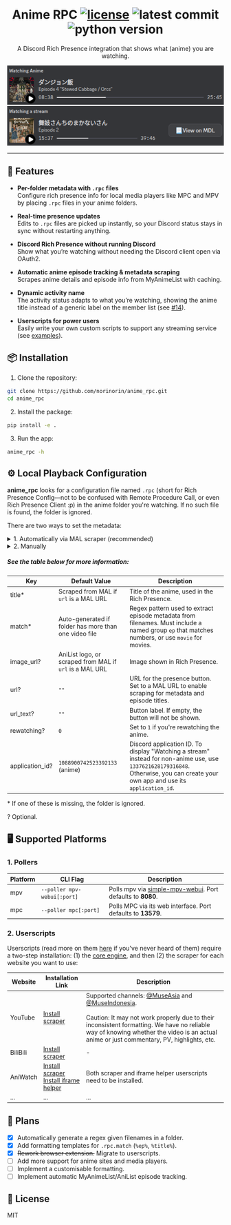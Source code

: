 <h1 align="center">
  Anime RPC
  <a href="LICENSE"><img alt="license" src="https://img.shields.io/badge/License-MIT-yellow.svg" /></a>
  <a><img alt="latest commit" src="https://img.shields.io/github/last-commit/norinorin/anime_rpc/main" /></a>
  <a><img alt="python version" src="https://img.shields.io/badge/python->=3.10-blue.svg" /></a>
</h1>

<p align="center">
  A Discord Rich Presence integration that shows what (anime) you are watching.
</p>

<p align="center">
  <img alt="anime rich presence" src="assets/docs/anime.png" />
  <img alt="generic stream rich presence" src="assets/docs/generic.png">
</p>

---

## 🚀 Features

- **Per-folder metadata with `.rpc` files**  
  Configure rich presence info for local media players like MPC and MPV by placing `.rpc` files in your anime folders.

- **Real-time presence updates**  
  Edits to `.rpc` files are picked up instantly, so your Discord status stays in sync without restarting anything.

- **Discord Rich Presence without running Discord**  
  Show what you’re watching without needing the Discord client open via OAuth2.

- **Automatic anime episode tracking & metadata scraping**  
  Scrapes anime details and episode info from MyAnimeList with caching.

- **Dynamic activity name**  
  The activity status adapts to what you’re watching, showing the anime title instead of a generic label on the member list (see [#14](https://github.com/norinorin/anime_rpc/pull/14)).

- **Userscripts for power users**  
  Easily write your own custom scripts to support any streaming service (see [examples](/userscripts/services/)).

## 📦 Installation

1. Clone the repository:

```sh
git clone https://github.com/norinorin/anime_rpc.git
cd anime_rpc
```

2. Install the package:

```sh
pip install -e .
```

3. Run the app:

```sh
anime_rpc -h
```

## ⚙️ Local Playback Configuration

**anime_rpc** looks for a configuration file named `.rpc` (short for Rich Presence Config—not to be confused with Remote Procedure Call, or even Rich Presence Client :p) in the anime folder you're watching. If no such file is found, the folder is ignored.

There are two ways to set the metadata:

<details>

<summary>1. Automatically via MAL scraper (recommended)</summary>

---

To use the scraper, you only need to set the `url` key to the respective MAL page. This will automatically get the title, image URL, and episode titles (if run using `--fetch-episode-titles`) for the presence.

```env
# .rpc
url=MAL_URL_HERE
```

---

</details>

<details>

<summary>2. Manually</summary>

---

Refer to [the example config](example.rpc) to get started.

---

</details>

##### See the table below for more information:

| Key             | Default Value                                           | Description                                                                                                                                                                       |
| --------------- | ------------------------------------------------------- | --------------------------------------------------------------------------------------------------------------------------------------------------------------------------------- |
| title\*         | Scraped from MAL if `url` is a MAL URL                  | Title of the anime, used in the Rich Presence.                                                                                                                                    |
| match\*         | Auto-generated if folder has more than one video file   | Regex pattern used to extract episode metadata from filenames. Must include a named group `ep` that matches numbers, or use `movie` for movies.                                   |
| image_url?      | AniList logo, or scraped from MAL if `url` is a MAL URL | Image shown in Rich Presence.                                                                                                                                                     |
| url?            | `""`                                                    | URL for the presence button. Set to a MAL URL to enable scraping for metadata and episode titles.                                                                                 |
| url_text?       | `""`                                                    | Button label. If empty, the button will not be shown.                                                                                                                             |
| rewatching?     | `0`                                                     | Set to `1` if you're rewatching the anime.                                                                                                                                        |
| application_id? | `1088900742523392133` (anime)                           | Discord application ID. To display "Watching a stream" instead for non-anime use, use `1337621628179316848`. Otherwise, you can create your own app and use its `application_id`. |

\* If one of these is missing, the folder is ignored.

? Optional.

## 🖥️ Supported Platforms

### 1. Pollers

| Platform | CLI Flag                    | Description                                                                                                    |
| -------- | --------------------------- | -------------------------------------------------------------------------------------------------------------- |
| mpv      | `--poller mpv-webui[:port]` | Polls mpv via [simple-mpv-webui](https://github.com/open-dynaMIX/simple-mpv-webui). Port defaults to **8080**. |
| mpc      | `--poller mpc[:port]`       | Polls MPC via its web interface. Port defaults to **13579**.                                                   |

### 2. Userscripts

Userscripts (read more on them [here](https://github.com/OpenUserJs/OpenUserJS.org/wiki/Userscript-beginners-HOWTO) if you've never heard of them) require a two-step installation: (1) the [core engine](https://raw.githubusercontent.com/norinorin/anime_rpc/refs/heads/main/userscripts/core.user.js), and then (2) the scraper for each website you want to use:

| Website  | Installation Link                                                                                                                                                                                                                                                                            | Description                                                                                                                                                                                                                                                                                                                      |
| -------- | -------------------------------------------------------------------------------------------------------------------------------------------------------------------------------------------------------------------------------------------------------------------------------------------- | -------------------------------------------------------------------------------------------------------------------------------------------------------------------------------------------------------------------------------------------------------------------------------------------------------------------------------- |
| YouTube  | [Install scraper](https://raw.githubusercontent.com/norinorin/anime_rpc/refs/heads/main/userscripts/services/youtube.user.js)                                                                                                                                                                | Supported channels: [@MuseAsia](https://www.youtube.com/@MuseAsia) and [@MuseIndonesia](https://www.youtube.com/@MuseIndonesia).<br><br>Caution: It may not work properly due to their inconsistent formatting. We have no reliable way of knowing whether the video is an actual anime or just commentary, PV, highlights, etc. |
| BiliBili | [Install scraper](https://raw.githubusercontent.com/norinorin/anime_rpc/refs/heads/main/userscripts/services/bilibili.user.js)                                                                                                                                                               | -                                                                                                                                                                                                                                                                                                                                |
| AniWatch | [Install scraper](https://raw.githubusercontent.com/norinorin/anime_rpc/refs/heads/main/userscripts/services/aniwatch/aniwatch.user.js)<br>[Install iframe helper](https://raw.githubusercontent.com/norinorin/anime_rpc/refs/heads/main/userscripts/services/aniwatch/iframehelper.user.js) | Both scraper and iframe helper userscripts need to be installed.                                                                                                                                                                                                                                                                 |
| ...      | ...                                                                                                                                                                                                                                                                                          | ...                                                                                                                                                                                                                                                                                                                              |

## 📅 Plans

- [x] Automatically generate a regex given filenames in a folder.
- [x] Add formatting templates for `.rpc.match` (`%ep%`, `%title%`).
- [x] ~~Rework browser extension.~~ Migrate to userscripts.
- [ ] Add more support for anime sites and media players.
- [ ] Implement a customisable formatting.
- [ ] Implement automatic MyAnimeList/AniList episode tracking.

## 📝 License

MIT
